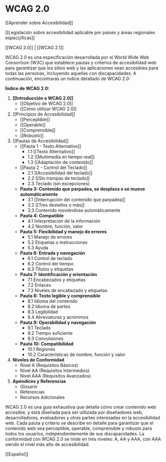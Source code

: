 # WCAG 2.0

[[Aprender sobre Accesibilidad]]

[[Legislación sobre accesibilidad aplicable por paises y áreas regionales especçificas]]

[[WCAG 2.0]] | [[WCAG 2.1]]


WCAG 2.0 es una especificación desarrollada por el World Wide Web Consortium (W3C) que establece pautas y criterios de accesibilidad web para garantizar que los sitios web y las aplicaciones sean accesibles para todas las personas, incluyendo aquellas con discapacidades. A continuación, encontrarás un índice detallado de WCAG 2.0:

**Índice de WCAG 2.0:**

1. **[[Introducción a WCAG 2.0]]**
    - [[Objetivo de WCAG 2.0]]
    - [[Cómo utilizar WCAG 2.0]]
2. [[Principios de Accesibilidad]]
    - [[Perceptible]]
    - [[Operable]]
    - [[Comprensible]]
    - [[Robusto]]
3. [[Pautas de Accesibilidad]]
    - [[Pauta 1 - Texto Alternativo]]
        - 1.1 [[Texto Alternativo]]
        - 1.2 [[Multimedia en tiempo real]]
        - 1.3 [[Adaptación de contenido]]
    - [[Pauta 2 - Control del Teclado]]
        - 2.1 [[Accesibilidad del teclado]]
        - 2.2 [[Sin trampas de teclado]]
        - 2.3 Teclado (sin excepciones)
    - **Pauta 3: Contenido que parpadea, se desplaza o se mueve automáticamente**
        - 3.1 [[Interrupción del contenido que parpadea]]
        - 3.2 [[Tres destellos o más]]
        - 3.3 Contenido moviéndose automáticamente
    - **Pauta 4: Compatible**
        - 4.1 Interpretación de la información
        - 4.2 Nombre, función, valor
    - **Pauta 5: Flexibilidad y manejo de errores**
        - 5.1 Manejo de errores
        - 5.2 Etiquetas o instrucciones
        - 5.3 Ayuda
    - **Pauta 6: Entrada y navegación**
        - 6.1 Control de teclado
        - 6.2 Control del tiempo
        - 6.3 Títulos y etiquetas
    - **Pauta 7: Identificación y orientación**
        - 7.1 Encabezados y etiquetas
        - 7.2 Enlaces
        - 7.3 Niveles de encabezado y etiquetas
    - **Pauta 8: Texto legible y comprensible**
        - 8.1 Idioma del contenido
        - 8.2 Idioma de partes
        - 8.3 Legibilidad
        - 8.4 Abreviaturas y acrónimos
    - **Pauta 9: Operabilidad y navegación**
        - 9.1 Teclado
        - 9.2 Tiempo suficiente
        - 9.3 Convulsiones
    - **Pauta 10: Compatibilidad**
        - 10.1 Regiones
        - 10.2 Características de nombre, función y valor
4. **Niveles de Conformidad**
    - Nivel A (Requisitos Básicos)
    - Nivel AA (Requisitos Intermedios)
    - Nivel AAA (Requisitos Avanzados)
5. **Apéndices y Referencias**
    - Glosario
    - Referencias
    - Recursos Adicionales

WCAG 2.0 es una guía exhaustiva que detalla cómo crear contenido web accesible, y está diseñada para ser utilizada por diseñadores web, desarrolladores, evaluadores y otras partes interesadas en la accesibilidad web. Cada pauta y criterio se describe en detalle para garantizar que el contenido web sea perceptible, operable, comprensible y robusto para todos los usuarios, independientemente de sus discapacidades. La conformidad con WCAG 2.0 se mide en tres niveles: A, AA y AAA, con AAA siendo el nivel más alto de accesibilidad.

[[Español]]